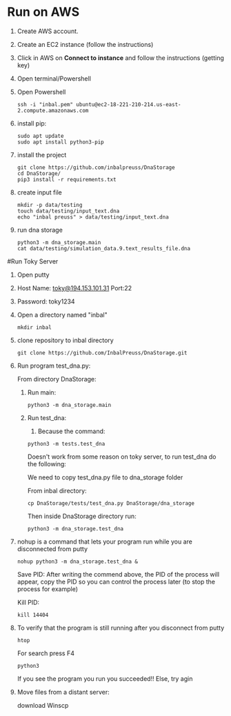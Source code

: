 # Run on AWS
1. Create AWS account.
2. Create an EC2 instance (follow the instructions)
3. Click in AWS on **Connect to instance** and follow the instructions (getting key)
4. Open terminal/Powershell
5. Open Powershell
    ```console
    ssh -i "inbal.pem" ubuntu@ec2-18-221-210-214.us-east-2.compute.amazonaws.com
    ```

5. install pip:
    ```console
    sudo apt update
    sudo apt install python3-pip
    ```

7. install the project
    ```console
    git clone https://github.com/inbalpreuss/DnaStorage
    cd DnaStorage/
    pip3 install -r requirements.txt
    ```

8. create input file
    ```console
    mkdir -p data/testing
    touch data/testing/input_text.dna
    echo "inbal preuss" > data/testing/input_text.dna
    ```

9. run dna storage
    ```console
    python3 -m dna_storage.main
    cat data/testing/simulation_data.9.text_results_file.dna
    ```

#Run Toky Server

1. Open putty
2. Host Name: toky@194.153.101.31 Port:22
3. Password: toky1234
4. Open a directory named "inbal"
    ```console
   mkdir inbal 
   ```
5. clone repository to inbal directory
    ```conslole
    git clone https://github.com/InbalPreuss/DnaStorage.git 
    ``` 

 7. Run program test_dna.py:
    
    From directory DnaStorage:
    1. Run main:
        ```console
        python3 -m dna_storage.main
        ```
    2. Run test_dna:
    
        1. Because the command:
        ```console
        python3 -m tests.test_dna
        ```
        Doesn't work from some reason on toky server, to run test_dna do the following:
        
        We need to copy test_dna.py file to dna_storage folder
        
        From inbal directory:
        ```console
        cp DnaStorage/tests/test_dna.py DnaStorage/dna_storage
        ```
       Then inside DnaStorage directory run:
       ```console
       python3 -m dna_storage.test_dna
       ```
       
7. nohup is a command that lets your program run while you are disconnected from putty
    ```console
    nohup python3 -m dna_storage.test_dna &
    ```
   
   Save PID: 
   After writing the commend above, the PID of the process will appear, copy the PID so you can control the process later (to stop the process for example)
   
   Kill PID:
   ```console
   kill 14404
   ```
   
 8. To verify that the program is still running after you disconnect from putty
    ```console
    htop
    ```
    For search press F4
    ```console
    python3
    ```
    
    If you see the program you run you succeeded!! 
    Else, try agin
    
9. Move files from a distant server:
 
    download Winscp 
   

   
